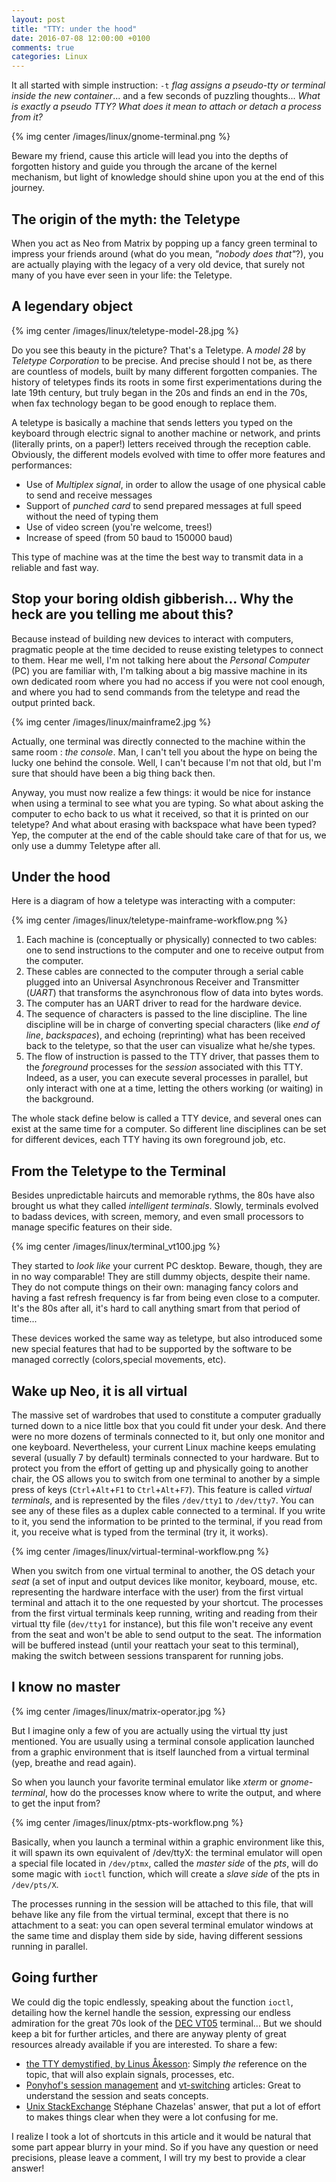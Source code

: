 ```yaml
---
layout: post
title: "TTY: under the hood"
date: 2016-07-08 12:00:00 +0100
comments: true
categories: Linux
---
```


It all started with simple instruction: `-t` _flag assigns a pseudo-tty or terminal inside the new container_... and a few seconds of puzzling thoughts... _What is exactly a pseudo TTY?_ _What does it mean to attach or detach a process from it?_

{% img center /images/linux/gnome-terminal.png %}

Beware my friend, cause this article will lead you into the depths of forgotten history and guide you through the arcane of the kernel mechanism, but light of knowledge should shine upon you at the end of this journey.

<!-- More -->

The origin of the myth: the Teletype
------------------------------------

When you act as Neo from Matrix by popping up a fancy green terminal to impress your friends around (what do you mean, _"nobody does that"_?), you are actually playing with the legacy of a very old device, that surely not many of you have ever seen in your life: the Teletype.

## A legendary object

{% img center /images/linux/teletype-model-28.jpg %}

Do you see this beauty in the picture? That's a Teletype. A _model 28_ by _Teletype Corporation_ to be precise. And precise should I not be, as there are countless of models, built by many different forgotten companies. The history of teletypes finds its roots in some first experimentations during the late 19th century, but truly began in the 20s and finds an end in the 70s, when fax technology began to be good enough to replace them.

A teletype is basically a machine that sends letters you typed on the keyboard through electric signal to another machine or network, and prints (literally prints, on a paper!) letters received through the reception cable. Obviously, the different models evolved with time to offer more features and performances:

 * Use of _Multiplex signal_, in order to allow the usage of one physical cable to send and receive messages
 * Support of _punched card_ to send prepared messages at full speed without the need of typing them
 * Use of video screen (you're welcome, trees!)
 * Increase of speed (from 50 baud to 150000 baud)

This type of machine was at the time the best way to transmit data in a reliable and fast way.

## Stop your boring oldish gibberish... Why the heck are you telling me about this?

Because instead of building new devices to interact with computers, pragmatic people at the time decided to reuse existing teletypes to connect to them.
Hear me well, I'm not talking here about the _Personal Computer_ (PC) you are familiar with, I'm talking about a big massive machine in its own dedicated room where you had no access if you were not cool enough, and where you had to send commands from the teletype and read the output printed back.

{% img center /images/linux/mainframe2.jpg %}

Actually, one terminal was directly connected to the machine within the same room : _the console_. Man, I can't tell you about the hype on being the lucky one behind the console. Well, I can't because I'm not that old, but I'm sure that should have been a big thing back then.

Anyway, you must now realize a few things: it would be nice for instance when using a terminal to see what you are typing. So what about asking the computer to echo back to us what it received, so that it is printed on our teletype? And what about erasing with backspace what have been typed? Yep, the computer at the end of the cable should take care of that for us, we only use a dummy Teletype after all.

## Under the hood

Here is a diagram of how a teletype was interacting with a computer:

{% img center /images/linux/teletype-mainframe-workflow.png %}

 1. Each machine is (conceptually or physically) connected to two cables: one to send instructions to the computer and one to receive output from the computer.
 2. These cables are connected to the computer through a serial cable plugged into an Universal Asynchronous Receiver and Transmitter (_UART_) that transforms the asynchronous flow of data into bytes words.
 3. The computer has an UART driver to read for the hardware device.
 4. The sequence of characters is passed to the line discipline. The line discipline will be in charge of converting special characters (like _end of line_, _backspaces_), and echoing (reprinting) what has been received back to the teletype, so that the user can visualize what he/she types.
 5. The flow of instruction is passed to the TTY driver, that passes them to the *foreground* processes for the *session* associated with this TTY. Indeed, as a user, you can execute several processes in parallel, but only interact with one at a time, letting the others working (or waiting) in the background.

The whole stack define below is called a TTY device, and several ones can exist at the same time for a computer. So different line disciplines can be set for different devices, each TTY having its own foreground job, etc.

From the Teletype to the Terminal
---------------------------------

Besides unpredictable haircuts and memorable rythms, the 80s have also brought us what they called _intelligent terminals_. Slowly, terminals evolved to badass devices, with screen, memory, and even small processors to manage specific features on their side.

{% img center /images/linux/terminal_vt100.jpg %}

They started to *look like* your current PC desktop. Beware, though, they are in no way comparable! They are still dummy objects, despite their name. They do not compute things on their own: managing fancy colors and having a fast refresh frequency is far from being even close to a computer. It's the 80s after all, it's hard to call anything smart from that period of time...

These devices worked the same way as teletype, but also introduced some new special features that had to be supported by the software to be managed correctly (colors,special movements, etc).

Wake up Neo, it is all virtual
------------------------------

The massive set of wardrobes that used to constitute a computer gradually turned down to a nice little box that you could fit under your desk. And there were no more dozens of terminals connected to it, but only one monitor and one keyboard. Nevertheless, your current Linux machine keeps emulating several (usually 7 by default) terminals connected to your hardware. But to protect you from the effort of getting up and physically going to another chair, the OS allows you to switch from one terminal to another by a simple press of keys (`Ctrl`+`Alt`+`F1` to `Ctrl`+`Alt`+`F7`). This feature is called _virtual terminals_, and is represented by the files `/dev/tty1` to `/dev/tty7`. You can see any of these files as a duplex cable connected to a terminal. If you write to it, you send the information to be printed to the terminal, if you read from it, you receive what is typed from the terminal (try it, it works).

{% img center /images/linux/virtual-terminal-workflow.png %}

When you switch from one virtual terminal to another, the OS detach your _seat_ (a set of input and output devices like monitor, keyboard, mouse, etc. representing the hardware interface with the user) from the first virtual terminal and attach it to the one requested by your shortcut. The processes from the first virtual terminals keep running, writing and reading from their virtual tty file (`dev/tty1` for instance), but this file won't receive any event from the seat and won't be able to send output to the seat. The information will be buffered instead (until your reattach your seat to this terminal), making the switch between sessions transparent for running jobs.

I know no master
----------------

{% img center /images/linux/matrix-operator.jpg %}

But I imagine only a few of you are actually using the virtual tty just mentioned. You are usually using a terminal console application launched from a graphic environment that is itself launched from a virtual terminal (yep, breathe and read again).

So when you launch your favorite terminal emulator like _xterm_ or _gnome-terminal_, how do the processes know where to write the output, and where to get the input from?

{% img center /images/linux/ptmx-pts-workflow.png %}

Basically, when you launch a terminal within a graphic environment like this, it will spawn its own equivalent of /dev/ttyX: the terminal emulator will open a special file located in `/dev/ptmx`, called the _master side_ of the _pts_, will do some magic with `ioctl` function, which will create a _slave side_ of the pts in `/dev/pts/X`. 

The processes running in the session will be attached to this file, that will behave like any file from the virtual terminal, except that there is no attachment to a seat: you can open several terminal emulator windows at the same time and display them side by side, having different sessions running in parallel.

Going further
-------------

We could dig the topic endlessly, speaking about the function `ioctl`, detailing how the kernel handle the session, expressing our endless admiration for the great 70s look of the [DEC VT05][vt05] terminal...
But we should keep a bit for further articles, and there are anyway plenty of great resources already available if you are interested. To share a few:

 * [the TTY demystified, by Linus Åkesson][linusakesson]: Simply _the_ reference on the topic, that will also explain signals, processes, etc.
 * [Ponyhof's session management][ponyhof1] and [vt-switching][ponyhof2] articles: Great to understand the session and seats concepts.
 * [Unix StackExchange][unix-stackexchange] Stéphane Chazelas' answer, that put a lot of effort to makes things clear when they were a lot confusing for me.

I realize I took a lot of shortcuts in this article and it would be natural that some part appear blurry in your mind. So if you have any question or need precisions, please leave a comment, I will try my best to provide a clear answer!

[vt05]: http://terminals.classiccmp.org/wiki/images/f/fb/DEC_VT05_121708587772-2.jpg
[linusakesson]: http://www.linusakesson.net/programming/tty/
[ponyhof1]: https://dvdhrm.wordpress.com/2013/08/24/session-management-on-linux/
[ponyhof2]: https://dvdhrm.wordpress.com/2013/08/24/how-vt-switching-works/
[unix-stackexchange]: http://unix.stackexchange.com/questions/117981/what-are-the-responsibilities-of-each-pseudo-terminal-pty-component-software
